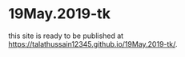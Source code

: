 # 19May.2019-tk
this site is ready to be published at https://talathussain12345.github.io/19May.2019-tk/.
